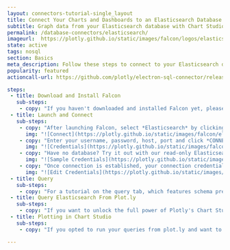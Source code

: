 ```yaml
---
layout: connectors-tutorial-single_layout
title: Connect Your Charts and Dashboards to an Elasticsearch Database
subtitle: Graph data from your Elasticsearch database with Chart Studio and Falcon.
permalink: /database-connectors/elasticsearch/
imageurl:  https://plotly.github.io/static/images/falcon/logos/elasticsearch.png
state: active
tags: nosql
section: Basics
meta_description: Follow these steps to connect to your Elasticsearch database
popularity: featured
actioncall-url: https://github.com/plotly/electron-sql-connector/releases

steps:
 - title: Download and Install Falcon
   sub-steps:
    - copy: "If you haven't downloaded and installed Falcon yet, please follow the instructions for either [personal setup](https://help.plot.ly/database-connectors/personal-login/) or [company on-premise](https://help.plot.ly/database-connectors/on-prem-login/)."
 - title: Launch and Connect
   sub-steps:
    - copy: "After launching Falcon, select *Elasticsearch* by clicking on its icon."
      img: "![Connect](https://plotly.github.io/static/images/falcon/elasticsearch/elasticsearch.png)"
    - copy: "Enter your username, password, host, port and click *CONNECT*."
      img: "![Credentials](https://plotly.github.io/static/images/falcon/elasticsearch/credentials.png)"
    - copy: "Have no database? Try it out with our read-only Elasticsearch database. Simply, click Show Sample Credentials, copy, paste and click *CONNECT*."
      img: "![Sample Credentials](https://plotly.github.io/static/images/falcon/elasticsearch/sample-credentials.png)"
    - copy: "Once connection is established, your connection credentials will be saved and greyed out to avoid unintentional changes. If you wish to modify your connection, click on *Edit Credentials*."
      img: "![Edit Credentials](https://plotly.github.io/static/images/falcon/elasticsearch/edit-credentials.png)"
 - title: Query
   sub-steps:
    - copy: "For a tutorial on the query tab, which features schema preview, the ability execute sql queries, perform inline data visualization, preview tables and export CSV files, see [Query From Falcon](https://help.plot.ly/database-connectors/query-from-falcon/)."
 - title: Query Elasticsearch From Plot.ly
   sub-steps:
    - copy: "If you want to unlock the full power of Plotly's Chart Studio, you can click the PLOT.LY tab and QUERY [DATABASE] FROM PLOT.LY. To learn more about this feature, naviagte to the [Query From Plot.ly](https://help.plot.ly/database-connectors/query-from-plotly/) tutorial."
 - title: Plotting in Chart Studio
   sub-steps:
    - copy: "If you opted to run your queries from plot.ly and want to make a styled and interactive plot in the Chart Studio. Check out our [Chart Studio](https://help.plot.ly/tutorials/) tutorials"

---
```

